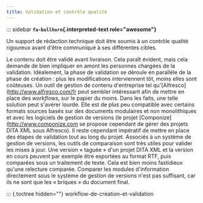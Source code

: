 ```yaml
---
title: Validation et contrôle qualité
---
```


::: sidebar
**`fa-bullhorn`{.interpreted-text role="awesome"}**

Un support de rédaction technique doit être soumis à un contrôle qualité
rigoureux avant d'être communiqué à ses différentes cibles.


Le contenu doit être validé avant livraison. Cela paraît évident, mais
cela demande de bien impliquer en amont les personnes chargées de la
validation. Idéalement, la phase de validation se déroule en parallèle
de la phase de création : plus les modifications interviennent tôt,
moins elles sont coûteuses. Un outil de gestion de contenu d'entreprise
tel qu'\[Alfresco\](<http://www.alfresco.com/fr> peut sembler
intéressant afin de mettre en place des *workflows*, sur le papier du
moins. Dans les faits, une telle solution peut s'avérer lourde. Elle
est de plus peu compatible avec certains formats sources basés sur des
documents modulaires et non monolithiques et avec les logiciels de
gestion de versions (le projet \[Componize\](<http://www.componize.com>
se propose cependant de gérer des projets DITA XML sous Alfresco). Il
reste cependant impératif de mettre en place des étapes de validation
tout au long du projet. Associés à un système de gestion de versions,
les outils de comparaison sont très utiles pour valider les mises à
jour. Une version « taguée » d'un projet DITA XML et la version en
cours peuvent par exemple être exportées au format RTF, puis comparées
sous un traitement de texte. Cela est bien moins fastidieux qu'une
relecture comparée. Comparer les modules d'information directement sous
le système de gestion de versions n'est pas suffisant, car ils ne sont
que les « briques » du document final.

::: {.toctree hidden=""}
workflow-de-creation-et-validation

